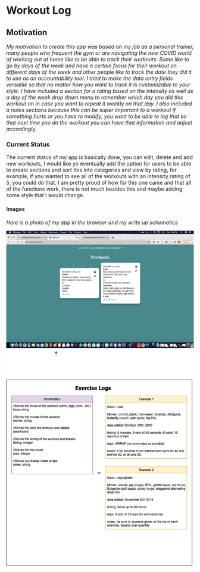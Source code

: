 # Workout Log

## Motivation

_My motivation to create this app was based on my job as a personal trainer, many people who frequent the gym or are navigating the new COVID world of working out at home like to be able to track their workouts. Some like to go by days of the week and have a certain focus for their workout on different days of the week and other people like to track the date they did it to use as an accountability tool. I tried to make the data entry fields versatile so that no matter how you want to track it is customizable to your style. I have included a section for a rating based on the intensity as well as a day of the week drop down menu to remember which day you did this workout on in case you want to repeat it weekly on that day. I also included a notes sections because this can be super important to a workout if something hurts or you have to modify, you want to be able to log that so that next time you do the workout you can have that information and adjust accordingly._

### Current Status

The current status of my app is basically done, you can edit, delete and add new workouts, I would like yo eventually add the option for users to be able to create sections and sort this into categories and view by rating, for example, if you wanted to see all of the workouts with an intensity rating of 5, you could do that. I am pretty proud of how far this one came and that all of the functions work, there is not much besides this and maybe adding some style that I would change.

#### Images

_Here is a photo of my app in the browser and my write up schematics_

<img src="src/images/final-screenshot.png" width="700">

<img src="src/images/schematics.png" width="500">
